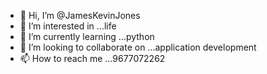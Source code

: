 - 👋 Hi, I’m @JamesKevinJones
- 👀 I’m interested in ...life
- 🌱 I’m currently learning ...python 
- 💞️ I’m looking to collaborate on ...application development 
- 📫 How to reach me ...9677072262

<!---
JamesKevinJones/JamesKevinJones is a ✨ special ✨ repository because its `README.md` (this file) appears on your GitHub profile.
You can click the Preview link to take a look at your changes.
--->
